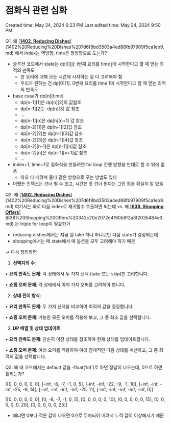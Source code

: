 # 점화식 관련 심화

Created time: May 24, 2024 6:23 PM
Last edited time: May 24, 2024 9:50 PM

Q1. 왜 [[**1402. Reducing Dishes**](https://leetcode.com/problems/reducing-dishes/description/?envType=problem-list-v2&envId=50vif4uc)](1402%20Reducing%20Dishes%207d6f9bd3503a4ed88fb97909f5ca1eb9.md) 에서 index는 역방향, time은 정방향으로 도는가? 

- 솔루션 코드에서 state는 dp[i][j]: i번째 요리를 time j에 시작한다고 할 때 얻는 최적의 만족도
    - 한 요리에 대해 모든 시간에 시작하는 걸 다 고려해야 함
    - 우리가 원하는 건 dp[0][1]. 0번째 요리를 time 1에 시작한다고 할 때 얻는 최적의 만족도
- base case가 dp[n][time]
    - dp[n-1][1]은 dp[n][2]의 값참조
    - dp[n-1][2]는 dp[n][3] 값 참조
    - …
    - dp[n-1][n]은 dp[n][n+1] 값 참조
    - dp[n-2][1]은 dp[n-1][2]값 참조
    - dp[n-2][2]는 dp[n-1][3]값 참조
    - dp[n-2][3]은 dp[n-1][4]값 참조
    - dp[n-2][n-1]은 dp[n-1][n]값 참조
    - dp[n-2][n]은 dp[n-1][n+1]값 참조
    - …
- index+1, time+1로 점화식을 만들려면 for loop 진행 방향을 반대로 할 수 밖에 없음
    - 아오 다 떼려쳐 둘다 같은 방향으로 푸는 방법도 있다
- 어쨌든 인덱스는 건너 뛸 수 있고, 시간은 못 건너 뛴다는 그런 점을 확실히 알 았음

Q2. 왜 [[**1402. Reducing Dishes**](https://leetcode.com/problems/reducing-dishes/description/?envType=problem-list-v2&envId=50vif4uc)](1402%20Reducing%20Dishes%207d6f9bd3503a4ed88fb97909f5ca1eb9.md) 여기서는 바로 다음 index로 재귀함수 호출하면 되는데 vs. 왜 [[**638. Shopping Offers**](https://leetcode.com/problems/shopping-offers/description/?envType=problem-list-v2&envId=50vif4uc)](638%20Shopping%20Offers%20342c20e2072e4f90b9f2a3f2035464e3.md) 는 triple for loop이 필요한가 

- reducing dishes에서는 지금 껄 take 하냐 마냐로만 다음 state가 결정되는데
- shopping에서는 매 state에서 매 옵션을 모두 고려해야 하기 때문

→ 다시 정리하면 

1.	**선택지의 수**:

•	**요리 만족도 문제**: 각 상태에서 두 가지 선택 (take 또는 skip)만 고려합니다.

•	**쇼핑 오퍼 문제**: 각 상태에서 여러 가지 오퍼를 고려해야 합니다.

2.	**상태 전이 방식**:

•	**요리 만족도 문제**: 두 가지 선택을 비교하여 최적의 값을 결정합니다.

•	**쇼핑 오퍼 문제**: 가능한 모든 오퍼를 적용해 보고, 그 중 최소 값을 선택합니다.

3.	**DP 배열 및 상태 업데이트**:

•	**요리 만족도 문제**: 단순히 이전 상태를 참조하여 현재 상태를 업데이트합니다.

•	**쇼핑 오퍼 문제**: 여러 오퍼를 적용하여 여러 잠재적인 다음 상태를 계산하고, 그 중 최적의 값을 선택합니다.

Q3. 왜 내 코드에서는 default 값을 -float(’inf’)로 하면 정답이 나오는데, 0으로 하면 틀리는가? 

[[0, 0, 0, 0, 0, 0],
[-inf, -8, -7, -1, 0, 5],
[-inf, -inf, -22, -9, -1, 10],
[-inf, -inf, -inf, -25, -9, 14],
[-inf, -inf, -inf, -inf, -25, 11],
[-inf, -inf, -inf, -inf, -inf, 0]]

[[0, 0, 0, 0, 0, 0],
[0, -8, -7, -1, 0, 5],
[0, 0, 0, 0, 0, 10],
[0, 0, 0, 0, 0, 15],
[0, 0, 0, 0, 0, 20],
[0, 0, 0, 0, 0, 25]]

- 왜냐면 0보다 작은 값이 나오면 0으로 무마되어 버려서 누적 값이 이상해지기 때문